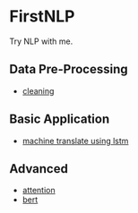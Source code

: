 # FirstNLP
Try NLP with me.

## Data Pre-Processing
- [cleaning](translate/data_cleaning.py)

## Basic Application

- [machine translate using lstm](translate)

## Advanced

- [attention](attention)
- [bert](bert)



